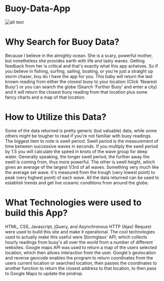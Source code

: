 # Buoy-Data-App
![alt text](https://c2.staticflickr.com/2/1980/45164389582_eba5ca9bd5_c.jpg)

# Why Search for Buoy Data?
Because I believe in the almighty ocean. She is a scary, powerful mother, but nonetheless she provides earth with life and tasty waves. Getting feedback from her is critical and that's exactly what this app acheives. So if you believe in fishing, surfing, sailing, boating, or you're just a straight up storm chaser, boy do I have the app for you. This baby will return the last known reading from either the closest buoy to your location (Click 'Nearest Buoy') or you can search the globe (Search 'Further Buoy' and enter a city) and it will return the closest buoy reading from that location plus some fancy charts and a map of that location. 

# How to Utilize this Data? 
Some of the data returned is pretty generic (but valuable) data, while some others might be tougher to read if you're not familiar with buoy readings. The biggest item to note is swell period. Swell period is the measurement of time between successive waves in seconds. If you multiply the swell period by 1.5 you will calculate the speed in knots of the wave group for deep water. Generally speaking, the longer swell period, the further away the swell is coming from, thus more powerful. The other is swell height, which gives an average of the largest 1/3rd of all waves. Something very much like the average set wave. It's measured from the trough (very lowest point) to peak (very highest point) of each wave. All the data returned can be used to establish trends and get live oceanic conditions from around the globe. 

# What Technologies were used to build this App? 
HTML, CSS, Javascript, jQuery, and Asynchronous HTTP (Ajax) Request were used to build this site and make it operational. The cool technologies used to actually make this useful were Stormglass' API, which collects hourly readings from buoy's all over the world from a number of different websites. Google maps API was used to return a map of the users selected location, which then allows interaction from the user. Google's geolocation and reverse geocode enables the program to return coordinates from the users current location or searched location, then passes the coordinates to another function to return the closest address to that location, to then pass to Google Maps to update the pindrop. 
